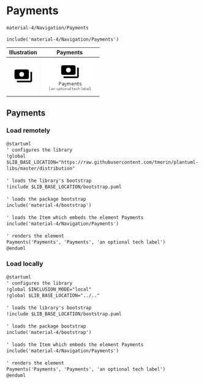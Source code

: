 # Payments


```text
material-4/Navigation/Payments
```

```text
include('material-4/Navigation/Payments')
```



| Illustration | Payments |
| :---: | :---: |
| ![illustration for Illustration](../../material-4/Navigation/Payments.png) | ![illustration for Payments](../../material-4/Navigation/Payments.Local.png) |




## Payments

### Load remotely
```plantuml
@startuml
' configures the library
!global $LIB_BASE_LOCATION="https://raw.githubusercontent.com/tmorin/plantuml-libs/master/distribution"

' loads the library's bootstrap
!include $LIB_BASE_LOCATION/bootstrap.puml

' loads the package bootstrap
include('material-4/bootstrap')

' loads the Item which embeds the element Payments
include('material-4/Navigation/Payments')

' renders the element
Payments('Payments', 'Payments', 'an optional tech label')
@enduml
```

### Load locally
```plantuml
@startuml
' configures the library
!global $INCLUSION_MODE="local"
!global $LIB_BASE_LOCATION="../.."

' loads the library's bootstrap
!include $LIB_BASE_LOCATION/bootstrap.puml

' loads the package bootstrap
include('material-4/bootstrap')

' loads the Item which embeds the element Payments
include('material-4/Navigation/Payments')

' renders the element
Payments('Payments', 'Payments', 'an optional tech label')
@enduml
```

